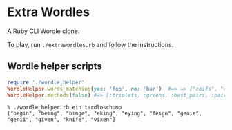 # Extra Wordles

A Ruby CLI Wordle clone.

To play, run `./extrawordles.rb` and follow the instructions.

## Wordle helper scripts

```ruby
require './wordle_helper'
WordleHelper.words_matching(yes: 'foo', no: 'bar')  #=> => ["coifs", "comfy", "doffs", "felon", ...]
WordleHelper.methods(false) #=> [:triplets, :greens, :best_pairs, :pairs, :words_matching, :words5, :top10, :top15, :remaining_words, :best_next_word, :most_common_characters]
```

```
% ./wordle_helper.rb ein tardloschump
["begin", "being", "binge", "eking", "eying", "feign", "genie", "genii", "given", "knife", "vixen"]
```
